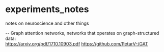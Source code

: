 # experiments_notes
notes on neuroscience and other things

-- Graph attention networks, networks that operates on graph-structured data:   
https://arxiv.org/pdf/1710.10903.pdf
https://github.com/PetarV-/GAT
